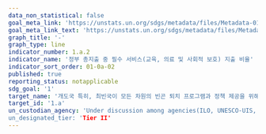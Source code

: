 ```yaml
---
data_non_statistical: false
goal_meta_link: 'https://unstats.un.org/sdgs/metadata/files/Metadata-01-0a-02.pdf'
goal_meta_link_text: 'https://unstats.un.org/sdgs/metadata/files/Metadata-01-0a-02.pdf'
graph_title: '-'
graph_type: line
indicator_number: 1.a.2
indicator_name: '정부 총지출 중 필수 서비스(교육, 의료 및 사회적 보호) 지출 비율'
indicator_sort_order: 01-0a-02
published: true
reporting_status: notapplicable
sdg_goal: '1'
target_name: '개도국 특히, 최빈국이 모든 차원의 빈곤 퇴치 프로그램과 정책 제공을 위해 증강된 개발협력을 포함하여 다양한 재원 동원 보장'
target_id: '1.a'
un_custodian_agency: 'Under discussion among agencies(ILO, UNESCO-UIS, WHO)
un_designated_tier: 'Tier II'
---
```

